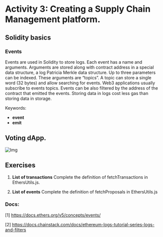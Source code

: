 # Activity 3: Creating a Supply Chain Management platform.

## Solidity basics

### Events

Events are used in Solidity to store logs. Each event has a name and arguments. Arguments are stored along with contract address in a special data structure, a log Patricia Merkle data structure. Up to three parameters can be indexed. These arguments are “topics”. A topic can store a single word (32 bytes) and allow searching for events. Web3 applications usually subscribe to events topics. Events can be also filtered by the address of the contract that emitted the events. Storing data in logs cost less gas than storing data in storage.

Keywords:
- **event**
- **emit**

## Voting dApp.

![Img](https://bafybeihvrzgcqpciwzfkyqzlmcut7r3gaulmzawctiwirt3eclshaakoxy.ipfs.w3s.link/VotingContractInteraction.png)


## Exercises
1. **List of transactions** Complete the definition of fetchTransactions in EthersUtils.js.


2.  **List of events** Complete the definition of fetchProposals in EthersUtils.js


### Docs: 
[1] https://docs.ethers.org/v5/concepts/events/

[2] https://docs.chainstack.com/docs/ethereum-logs-tutorial-series-logs-and-filters


